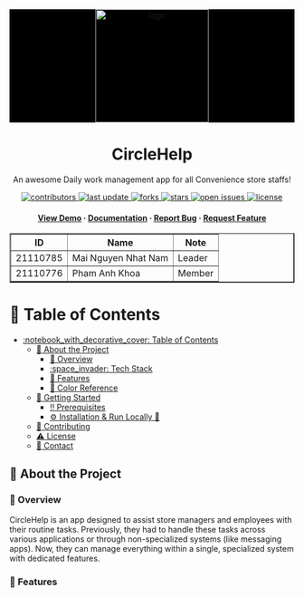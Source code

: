 <div align="center">

<div align="center" style="background-color: black;">
  <img src="https://i.pinimg.com/736x/c7/07/eb/c707ebdb1f02dd8de1146336973c7401.jpg" alt="logo" width="200" height="auto" />
</div>
  <h1>CircleHelp</h1>

<p>
    An awesome Daily work management app for all Convenience store staffs! 
  </p>


<!-- Badges -->
<p>
  <a href="https://github.com/Louis3797/awesome-readme-template/graphs/contributors">
    <img src="https://img.shields.io/github/contributors/NamSellsFish/circle-help" alt="contributors" />
  </a>
  <a href="">
    <img src="https://img.shields.io/github/last-commit/NamSellsFish/circle-help" alt="last update" />
  </a>
  <a href="https://github.com/NamSellsFish/circle-help/network/members">
    <img src="https://img.shields.io/github/forks/NamSellsFish/circle-help" alt="forks" />
  </a>
  <a href="https://github.com/NamSellsFish/circle-help/stargazers">
    <img src="https://img.shields.io/github/stars/NamSellsFish/circle-help" alt="stars" />
  </a>
  <a href="https://github.com/NamSellsFish/circle-help/issues/">
    <img src="https://img.shields.io/github/issues/NamSellsFish/circle-help" alt="open issues" />
  </a>
  <a href="https://github.com/NamSellsFish/circle-help/blob/master/LICENSE">
    <img src="https://img.shields.io/github/license/NamSellsFish/circle-help.svg" alt="license" />
  </a>
</p>


<h4>
    <a href="">View Demo</a>
  <span> · </span>
    <a href="https://github.com/NamSellsFish/circle-help/blob/main/readme.md">Documentation</a>
  <span> · </span>
    <a href="https://github.com/NamSellsFish/circle-help/issues">Report Bug</a>
  <span> · </span>
    <a href="https://github.com/NamSellsFish/circle-help/issues">Request Feature</a>
  </h4>
</div>

<!-- Members -->
<div align="center">
<table border="2">
        <tr>
            <th>ID</th>
            <th>Name</th>
            <th>Note</th>
        </tr>
        <tr>
            <td>21110785</td>
            <td>Mai Nguyen Nhat Nam</td>
            <td>Leader</td>
        </tr>
        <tr>
            <td>21110776</td>
            <td>Pham Anh Khoa</td>
            <td>Member</td>
        </tr>
</table>
</div>

<!-- Table of Contents -->

# :notebook_with_decorative_cover: Table of Contents

- [:notebook\_with\_decorative\_cover: Table of Contents](#notebook_with_decorative_cover-table-of-contents)
  - [:star2: About the Project](#star2-about-the-project)
    - [:thought_balloon: Overview](#thought_balloon-overview)
    - [:space\_invader: Tech Stack](#space_invader-tech-stack)
    - [:dart: Features](#dart-features)
    - [:art: Color Reference](#art-color-reference)
  - [:toolbox: Getting Started](#toolbox-getting-started)
    - [:bangbang: Prerequisites](#bangbang-prerequisites)
    - [⚙️ Installation \&  Run Locally 🏃](#️-installation---run-locally-)
  - [:wave: Contributing](#wave-contributing)
  - [:warning: License](#warning-license)
  - [:handshake: Contact](#handshake-contact)

<!-- About the Project -->

## :star2: About the Project

### :thought_balloon: Overview
CircleHelp is an app designed to assist store managers and employees with their routine tasks. Previously, they had to handle these tasks across various applications or through non-specialized systems (like messaging apps). Now, they can manage everything within a single, specialized system with dedicated features.
### :dart: Features
